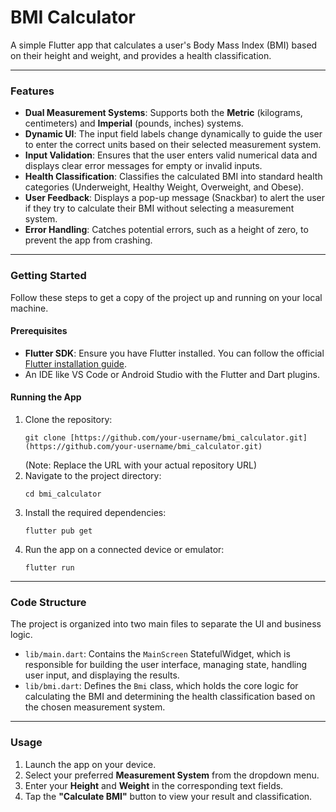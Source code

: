 # BMI Calculator

A simple Flutter app that calculates a user's Body Mass Index (BMI) based on their height and weight, and provides a health classification.

---

### Features

* **Dual Measurement Systems**: Supports both the **Metric** (kilograms, centimeters) and **Imperial** (pounds, inches) systems.
* **Dynamic UI**: The input field labels change dynamically to guide the user to enter the correct units based on their selected measurement system.
* **Input Validation**: Ensures that the user enters valid numerical data and displays clear error messages for empty or invalid inputs.
* **Health Classification**: Classifies the calculated BMI into standard health categories (Underweight, Healthy Weight, Overweight, and Obese).
* **User Feedback**: Displays a pop-up message (Snackbar) to alert the user if they try to calculate their BMI without selecting a measurement system.
* **Error Handling**: Catches potential errors, such as a height of zero, to prevent the app from crashing.

---

### Getting Started

Follow these steps to get a copy of the project up and running on your local machine.

#### Prerequisites

* **Flutter SDK**: Ensure you have Flutter installed. You can follow the official [Flutter installation guide](https://flutter.dev/docs/get-started/install).
* An IDE like VS Code or Android Studio with the Flutter and Dart plugins.

#### Running the App

1.  Clone the repository:
    ```
    git clone [https://github.com/your-username/bmi_calculator.git](https://github.com/your-username/bmi_calculator.git)
    ```
    (Note: Replace the URL with your actual repository URL)
2.  Navigate to the project directory:
    ```
    cd bmi_calculator
    ```
3.  Install the required dependencies:
    ```
    flutter pub get
    ```
4.  Run the app on a connected device or emulator:
    ```
    flutter run
    ```

---

### Code Structure

The project is organized into two main files to separate the UI and business logic.

* `lib/main.dart`: Contains the `MainScreen` StatefulWidget, which is responsible for building the user interface, managing state, handling user input, and displaying the results.
* `lib/bmi.dart`: Defines the `Bmi` class, which holds the core logic for calculating the BMI and determining the health classification based on the chosen measurement system.

---

### Usage

1.  Launch the app on your device.
2.  Select your preferred **Measurement System** from the dropdown menu.
3.  Enter your **Height** and **Weight** in the corresponding text fields.
4.  Tap the **"Calculate BMI"** button to view your result and classification.
